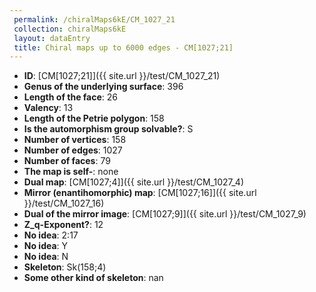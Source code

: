 ```yaml
--- 
 permalink: /chiralMaps6kE/CM_1027_21 
 collection: chiralMaps6kE
 layout: dataEntry
 title: Chiral maps up to 6000 edges - CM[1027;21]
---
```


- **ID**: [CM[1027;21]]({{ site.url }}/test/CM_1027_21)
- **Genus of the underlying surface**: 396
- **Length of the face**: 26
- **Valency**: 13
- **Length of the Petrie polygon**: 158
- **Is the automorphism group solvable?**: S
- **Number of vertices**: 158
- **Number of edges**: 1027
- **Number of faces**: 79
- **The map is self-**: none
- **Dual map**: [CM[1027;4]]({{ site.url }}/test/CM_1027_4)
- **Mirror (enantihomorphic) map**: [CM[1027;16]]({{ site.url }}/test/CM_1027_16)
- **Dual of the mirror image**: [CM[1027;9]]({{ site.url }}/test/CM_1027_9)
- **Z_q-Exponent?**: 12
- **No idea**:  2:17
- **No idea**: Y
- **No idea**: N
- **Skeleton**: Sk(158;4)
- **Some other kind of skeleton**: nan
